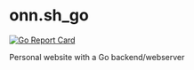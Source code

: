 # onn.sh_go

[![Go Report Card](https://goreportcard.com/badge/github.com/onnenon/onn.sh_go)](https://goreportcard.com/report/github.com/onnenon/onn.sh_go)

Personal website with a Go backend/webserver
